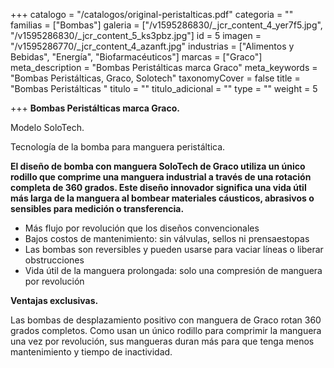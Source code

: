 +++
catalogo = "/catalogos/original-peristalticas.pdf"
categoria = ""
familias = ["Bombas"]
galeria = ["/v1595286830/_jcr_content_4_yer7f5.jpg", "/v1595286830/_jcr_content_5_ks3pbz.jpg"]
id = 5
imagen = "/v1595286770/_jcr_content_4_azanft.jpg"
industrias = ["Alimentos y Bebidas", "Energía", "Biofarmacéuticos"]
marcas = ["Graco"]
meta_description = "Bombas Peristálticas marca Graco"
meta_keywords = "Bombas Peristálticas, Graco, Solotech"
taxonomyCover = false
title = "Bombas Peristálticas "
titulo = ""
titulo_adicional = ""
type = ""
weight = 5

+++
**Bombas Peristálticas marca Graco.**

Modelo SoloTech.

Tecnología de la bomba para manguera peristáltica.

**El diseño de bomba con manguera SoloTech de Graco utiliza un único rodillo que comprime una manguera industrial a través de una rotación completa de 360 grados. Este diseño innovador significa una vida útil más larga de la manguera al bombear materiales cáusticos, abrasivos o sensibles para medición o transferencia.**

* Más flujo por revolución que los diseños convencionales
* Bajos costos de mantenimiento: sin válvulas, sellos ni prensaestopas
* Las bombas son reversibles y pueden usarse para vaciar líneas o liberar obstrucciones
* Vida útil de la manguera prolongada: solo una compresión de manguera por revolución

**Ventajas exclusivas.**

Las bombas de desplazamiento positivo con manguera de Graco rotan 360 grados completos. Como usan un único rodillo para comprimir la manguera una vez por revolución, sus mangueras duran más para que tenga menos mantenimiento y tiempo de inactividad.